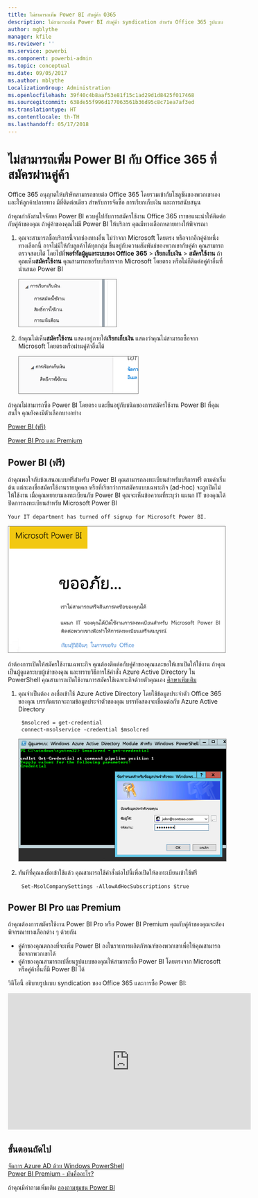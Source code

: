 ```yaml
---
title: ไม่สามารถเพิ่ม Power BI กับคู่ค้า O365
description: ไม่สามารถเพิ่ม Power BI กับคู่ค้า syndication สำหรับ Office 365 รูปแบบ syndication เป็นรูปแบบการจัดซื้อแบบหนึ่ง ที่ใช้โดย Office 365
author: mgblythe
manager: kfile
ms.reviewer: ''
ms.service: powerbi
ms.component: powerbi-admin
ms.topic: conceptual
ms.date: 09/05/2017
ms.author: mblythe
LocalizationGroup: Administration
ms.openlocfilehash: 39f40c4b8aaf53e81f15c1ad29d1d8425f017468
ms.sourcegitcommit: 638de55f996d177063561b36d95c8c71ea7af3ed
ms.translationtype: HT
ms.contentlocale: th-TH
ms.lasthandoff: 05/17/2018
---
```

# <a name="unable-to-add-power-bi-to-office-365-partner-subscription"></a>ไม่สามารถเพิ่ม Power BI กับ Office 365 ที่สมัครผ่านคู่ค้า
Office 365 อนุญาตให้บริษัทสามารถขายต่อ Office 365 โดยรวมเข้ากับโซลูชันของพวกเขาเอง และให้ลูกค้าปลายทาง มีที่ติดต่อเดียว สำหรับการจัดซื้อ การเรียกเก็บเงิน และการสนับสนุน

ถ้าคุณกำลังสนใจจัดหา Power BI ควบคู่ไปกับการสมัครใช้งาน Office 365 เราขอแนะนำให้ติดต่อกับคู่ค้าของคุณ ถ้าคู่ค้าของคุณไม่มี Power BI ให้บริการ คุณมีทางเลือกหลายทางให้พิจารณา

1. คุณจะสามารถซื้อบริการนี้จากช่องทางอื่น ไม่ว่าจาก Microsoft โดยตรง หรือจากอีกคู่ค้าหนึ่ง ทางเลือกนี้ อาจไม่มีให้กับลูกค้าได้ทุกกลุ่ม ขึ้นอยู่กับความสัมพันธ์ของพวกเขากับคู่ค้า คุณสามารถตรวจสอบได้ โดยไปที่**พอร์ทัลผู้ดูแลระบบของ Office 365** > **เรียกเก็บเงิน** > **สมัครใช้งาน** ถ้าคุณเห็น**สมัครใช้งาน** คุณสามารถขอรับบริการจาก Microsoft โดยตรง หรือไม่ก็ติดต่อคู่ค้าอื่นที่นำเสนอ Power BI
   
    ![](media/service-admin-syndication-partner/billingsub.png)
2. ถ้าคุณไม่เห็น**สมัครใช้งาน** แสดงอยู่ภายใต้**เรียกเก็บเงิน** แสดงว่าคุณไม่สามารถซื้อจาก Microsoft โดยตรงหรือผ่านคู่ค้าอื่นได้ 
   
   ![](media/service-admin-syndication-partner/billing.png)

ถ้าคุณไม่สามารถซื้อ Power BI โดยตรง และขึ้นอยู่กับชนิดของการสมัครใช้งาน Power BI ที่คุณสนใจ คุณยังคงมีตัวเลือกบางอย่าง

[Power BI (ฟรี)](#power-bi-free)

[Power BI Pro และ Premium](#power-bi-pro)

## <a name="power-bi-free"></a>Power BI (ฟรี)
ถ้าคุณพอใจกับข้อเสนอแบบฟรีสำหรับ Power BI คุณสามารถลงทะเบียนสำหรับบริการฟรี ตามค่าเริ่มต้น แต่ละลงชื่อสมัครใช้งานรายบุคคล หรือที่เรียกว่าการสมัครแบบเฉพาะกิจ (ad-hoc) จะถูกปิดไม่ให้ใช้งาน เมื่อคุณพยายามลงทะเบียนกับ Power BI คุณจะเห็นข้อความที่ระบุว่า แผนก IT ของคุณได้ปิดการลงทะเบียนสำหรับ Microsoft Power BI

    Your IT department has turned off signup for Microsoft Power BI.

![](media/service-admin-syndication-partner/sorry.png)

ถ้าต้องการเปิดให้สมัครใช้งานเฉพาะกิจ คุณต้องติดต่อกับคู่ค้าของคุณและขอให้เขาเปิดให้ใช้งาน ถ้าคุณเป็นผู้ดูแลระบบผู้เช่าของคุณ และทราบวิธีการใช้คำสั่ง Azure Active Directory ใน PowerShell คุณสามารถเปิดใช้งานการสมัครใช้เฉพาะกิจด้วยตัวคุณเอง [ศึกษาเพิ่มเติม](https://technet.microsoft.com/library/jj151815.aspx)

1. คุณจำเป็นต้อง ลงชื่อเข้าใช้ Azure Active Directory โดยใช้ข้อมูลประจำตัว Office 365 ของคุณ บรรทัดแรกจะถามข้อมูลประจำตัวของคุณ บรรทัดสองจะเชื่อมต่อกับ Azure Active Directory
   
        $msolcred = get-credential
        connect-msolservice -credential $msolcred
   
    ![](media/service-admin-syndication-partner/aad-signin.png)
2. ทันทีที่คุณลงชื่อเข้าใช้แล้ว คุณสามารถใช้คำสั่งต่อไปนี้เพื่อเปิดให้ลงทะเบียนเข้าใช้ฟรี
   
        Set-MsolCompanySettings -AllowAdHocSubscriptions $true

## <a name="power-bi-pro-and-premium"></a>Power BI Pro และ Premium
ถ้าคุณต้องการสมัครใช้งาน Power BI Pro หรือ Power BI Premium คุณกับคู่ค้าของคุณจะต้องพิจารณาทางเลือกต่าง ๆ ด้วยกัน

* คู่ค้าของคุณตกลงที่จะเพิ่ม Power BI ลงในรายการผลิตภัฑณฑ์ของพวกเขาเพื่อให้คุณสามารถซื้อจากพวกเขาได้
* คู่ค้าของคุณสามารถเปลี่ยนรูปแบบของคุณให้สามารถซื้อ Power BI โดยตรงจาก Microsoft หรือคู่ค้าอื่นที่มี Power BI ได้

วิดีโอนี้ อธิบายรูปแบบ syndication ของ Office 365 และการซื้อ Power BI:

<iframe width="560" height="315" src="https://www.youtube.com/embed/C357phT94A8" frameborder="0" allowfullscreen></iframe>

## <a name="next-steps"></a>ขั้นตอนถัดไป
[จัดการ Azure AD ด้วย Windows PowerShell](https://technet.microsoft.com/library/jj151815.aspx)  
[Power BI Premium - มันคืออะไร?](service-premium.md)

ถ้าคุณมีคำถามเพิ่มเติม [ลองถามชุมชน Power BI](http://community.powerbi.com/)

